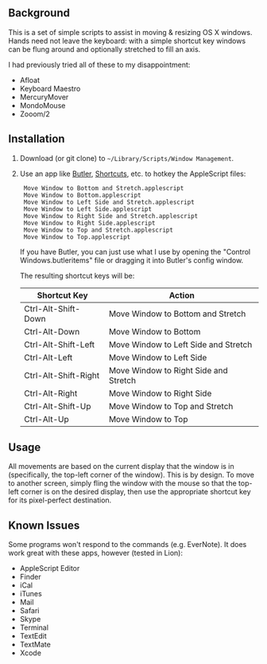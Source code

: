 Background
----------

This is a set of simple scripts to assist in moving & resizing OS X windows.  Hands need not leave the keyboard: with a simple shortcut key windows can be flung around and optionally stretched to fill an axis.

I had previously tried all of these to my disappointment:

- Afloat
- Keyboard Maestro
- MercuryMover
- MondoMouse
- Zooom/2

Installation
------------

1. Download (or git clone) to `~/Library/Scripts/Window Management`.

2. Use an app like [Butler](http://manytricks.com/butler/), [Shortcuts](http://nulana.com/shortcuts), etc. to hotkey the AppleScript files:

		Move Window to Bottom and Stretch.applescript
		Move Window to Bottom.applescript
		Move Window to Left Side and Stretch.applescript
		Move Window to Left Side.applescript
		Move Window to Right Side and Stretch.applescript
		Move Window to Right Side.applescript
		Move Window to Top and Stretch.applescript
		Move Window to Top.applescript

	If you have Butler, you can just use what I use by opening the "Control Windows.butleritems" file or dragging it into Butler's config window.
	
	The resulting shortcut keys will be:

	Shortcut Key          |  Action
	----------------------|---------------------
	Ctrl-Alt-Shift-Down   |  Move Window to Bottom and Stretch
	Ctrl-Alt-Down         |  Move Window to Bottom
	Ctrl-Alt-Shift-Left   |  Move Window to Left Side and Stretch
	Ctrl-Alt-Left         |  Move Window to Left Side
	Ctrl-Alt-Shift-Right  |  Move Window to Right Side and Stretch
	Ctrl-Alt-Right        |  Move Window to Right Side
	Ctrl-Alt-Shift-Up     |  Move Window to Top and Stretch
	Ctrl-Alt-Up           |  Move Window to Top

Usage
-----

All movements are based on the current display that the window is in (specifically, the top-left corner of the window).  This is by design.  To move to another screen, simply fling the window with the mouse so that the top-left corner is on the desired display, then use the appropriate shortcut key for its pixel-perfect destination.

Known Issues
------------

Some programs won't respond to the commands (e.g. EverNote).  It does work great with these apps, however (tested in Lion):

- AppleScript Editor
- Finder
- iCal
- iTunes
- Mail
- Safari
- Skype
- Terminal
- TextEdit
- TextMate
- Xcode
